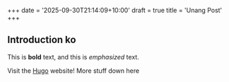 +++
date = '2025-09-30T21:14:09+10:00'
draft = true
title = 'Unang Post'
+++
## Introduction ko

This is **bold** text, and this is *emphasized* text.

Visit the [Hugo](https://gohugo.io) website!
More stuff down here